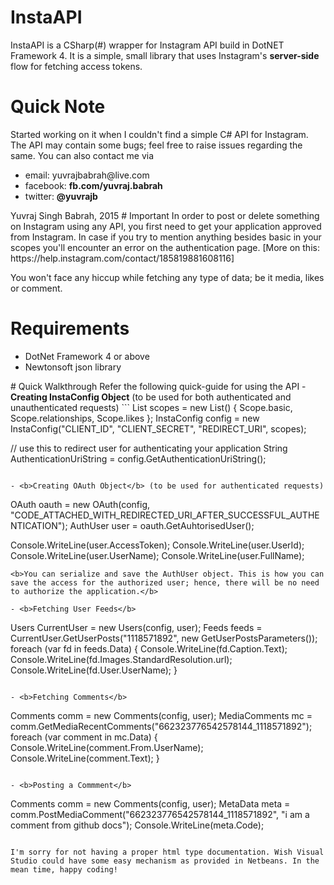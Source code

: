 # InstaAPI
InstaAPI is a CSharp(#) wrapper for Instagram API build in DotNET Framework 4. It is a simple, small library that uses Instagram's <b>server-side</b> flow for fetching access tokens.
# Quick Note
Started working on it when I couldn't find a simple C# API for Instagram.<br/>
The API may contain some bugs; feel free to raise issues regarding the same. You can also contact me via <br/>
<ul>
	<li>email: yuvrajbabrah@live.com</li>
	<li>facebook: <b>fb.com/yuvraj.babrah</b></li>
	<li>twitter: <b>@yuvrajb</b></li>
</ul>
Yuvraj Singh Babrah, 2015
# Important
In order to post or delete something on Instagram using any API, you first need to get your application approved from Instagram. In case if you try to mention anything besides basic in your scopes you'll encounter an error on the authentication page. [More on this: https://help.instagram.com/contact/185819881608116]

You won't face any hiccup while fetching any type of data; be it media, likes or comment.
# Requirements
<ul>
	<li>DotNet Framework 4 or above</li>
	<li>Newtonsoft json library</li>
</ul>
# Quick Walkthrough
	Refer the following quick-guide for using the API
  - <b>Creating InstaConfig Object</b> (to be used for both authenticated and unauthenticated requests)
  ```
  List<Scope> scopes = new List<Scope>() { Scope.basic, Scope.relationships, Scope.likes };
  InstaConfig config = new InstaConfig("CLIENT_ID", "CLIENT_SECRET", "REDIRECT_URI", scopes);
  
  // use this to redirect user for authenticating your application
  String AuthenticationUriString = config.GetAuthenticationUriString();  
   ```
  
  - <b>Creating OAuth Object</b> (to be used for authenticated requests)
  ```
  OAuth oauth = new OAuth(config, "CODE_ATTACHED_WITH_REDIRECTED_URI_AFTER_SUCCESSFUL_AUTHENTICATION");
  AuthUser user = oauth.GetAuhtorisedUser();

  Console.WriteLine(user.AccessToken);
  Console.WriteLine(user.UserId);
  Console.WriteLine(user.UserName);
  Console.WriteLine(user.FullName);
  ```
  <b>You can serialize and save the AuthUser object. This is how you can save the access for the authorized user; hence, there will be no need to authorize the application.</b>
  
  - <b>Fetching User Feeds</b>
  ```
  Users CurrentUser = new Users(config, user);
  Feeds feeds = CurrentUser.GetUserPosts("1118571892", new GetUserPostsParameters());
  foreach (var fd in feeds.Data)
  {
      Console.WriteLine(fd.Caption.Text);
      Console.WriteLine(fd.Images.StandardResolution.url);
      Console.WriteLine(fd.User.UserName);
  }
  ```
  
  - <b>Fetching Comments</b>
  ```
  Comments comm = new Comments(config, user);
  MediaComments mc = comm.GetMediaRecentComments("662323776542578144_1118571892");
  foreach (var comment in mc.Data)
  {
      Console.WriteLine(comment.From.UserName);
      Console.WriteLine(comment.Text);
  }
  ```
  
  - <b>Posting a Commment</b>
  ```
  Comments comm = new Comments(config, user);
  MetaData meta = comm.PostMediaComment("662323776542578144_1118571892", "i am a comment from github docs");
  Console.WriteLine(meta.Code);
  ```
  
  I'm sorry for not having a proper html type documentation. Wish Visual Studio could have some easy mechanism as provided in Netbeans. In the mean time, happy coding!
